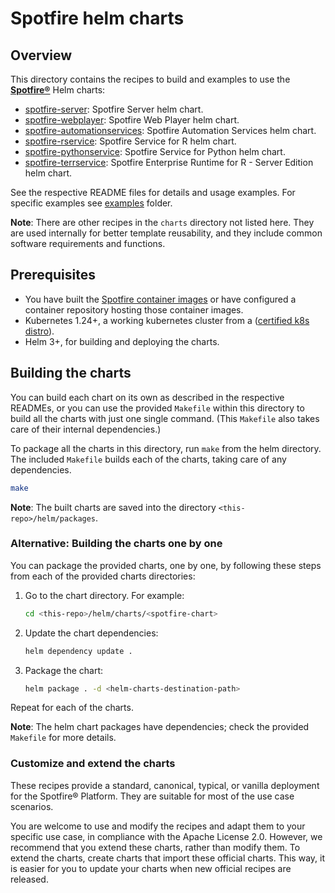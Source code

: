 # Spotfire helm charts

## Overview


This directory contains the recipes to build and examples to use the [**Spotfire®**](https://www.spotfire.com/) Helm charts:

- [spotfire-server](charts/spotfire-server/README.md): Spotfire Server helm chart.
- [spotfire-webplayer](charts/spotfire-webplayer/README.md): Spotfire Web Player helm chart.
- [spotfire-automationservices](charts/spotfire-automationservices/README.md): Spotfire Automation Services helm chart.
- [spotfire-rservice](charts/spotfire-rservice/README.md): Spotfire Service for R helm chart.
- [spotfire-pythonservice](charts/spotfire-pythonservice/README.md): Spotfire Service for Python helm chart.
- [spotfire-terrservice](charts/spotfire-terrservice/README.md): Spotfire Enterprise Runtime for R - Server Edition helm chart.

See the respective README files for details and usage examples. For specific examples see [examples](./examples/README.md) folder.

**Note**: There are other recipes in the `charts` directory not listed here. They are used internally for better template reusability, and they include common software requirements and functions.

## Prerequisites

- You have built the [Spotfire container images](../containers/README.md) or have configured a container repository hosting those container images.
- Kubernetes 1.24+, a working kubernetes cluster from a ([certified k8s distro](https://www.cncf.io/certification/software-conformance/)).
- Helm 3+, for building and deploying the charts.

## Building the charts

You can build each chart on its own as described in the respective READMEs, or you can use the provided `Makefile` within this directory to build all the charts with just one single command. (This `Makefile` also takes care of their internal dependencies.)

To package all the charts in this directory, run `make` from the helm directory.
The included `Makefile` builds each of the charts, taking care of any dependencies.

```bash
make
```

**Note**: The built charts are saved into the directory `<this-repo>/helm/packages`.

### Alternative: Building the charts one by one

You can package the provided charts, one by one, by following these steps from each of the provided charts directories:

1. Go to the chart directory. For example:
    ```bash
    cd <this-repo>/helm/charts/<spotfire-chart>
    ```

2. Update the chart dependencies:
    ```bash
    helm dependency update .
    ```

3. Package the chart:
    ```bash
    helm package . -d <helm-charts-destination-path>
    ```

Repeat for each of the charts.

**Note**: The helm chart packages have dependencies; check the provided `Makefile` for more details.

### Customize and extend the charts

These recipes provide a standard, canonical, typical, or vanilla deployment for the Spotfire® Platform.
They are suitable for most of the use case scenarios.

You are welcome to use and modify the recipes and adapt them to your specific use case, in compliance with the Apache License 2.0.
However, we recommend that you extend these charts, rather than modify them.
To extend the charts, create charts that import these official charts.
This way, it is easier for you to update your charts when new official recipes are released.
